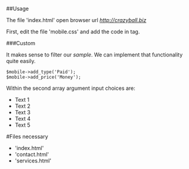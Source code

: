 ##Usage

The file 'index.html' open browser url *http://crazyball.biz*

First, edit the file 'mobile.css' and add the code in tag.


###Custom

It makes sense to filter our *sample*. We can implement that functionality quite easily.
	
    $mobile->add_type('Paid');
    $mobile->add_price('Money');
	
Within the second array argument input choices are:

- Text 1
- Text 2
- Text 3
- Text 4
- Text 5

#Files necessary
- 'index.html'
- 'contact.html'
- 'services.html'

